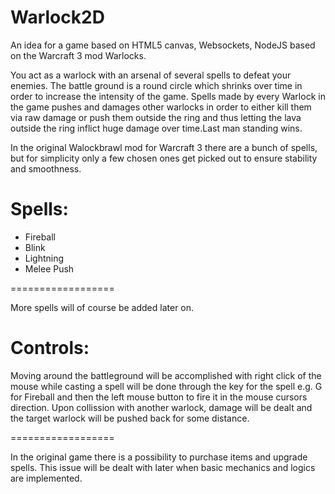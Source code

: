 Warlock2D
==================

An idea for a game based on HTML5 canvas, Websockets, NodeJS based on the Warcraft 3 mod Warlocks.

You act as a warlock with an arsenal of several spells to defeat your enemies. The battle ground is a round circle which shrinks over time in order to increase the intensity of the game. Spells made by every Warlock in the game pushes and damages other warlocks in order to either kill them via raw damage or push them outside the ring and thus letting the lava outside the ring inflict huge damage over time.Last man standing wins.

In the original Walockbrawl mod for Warcraft 3 there are a bunch of spells, but for simplicity only a few chosen ones get picked out to ensure stability and smoothness.

Spells:
==================

* Fireball
* Blink
* Lightning
* Melee Push

==================

More spells will of course be added later on.

Controls:
==================

Moving around the battleground will be accomplished with right click of the mouse while casting a spell will be done through the key for the spell e.g. G for Fireball and then the left mouse button to fire it in the mouse cursors direction. Upon collission with another warlock, damage will be dealt and the target warlock will be pushed back for some distance.

==================

In the original game there is a possibility to purchase items and upgrade spells. This issue will be dealt with later when basic mechanics and logics are implemented.
